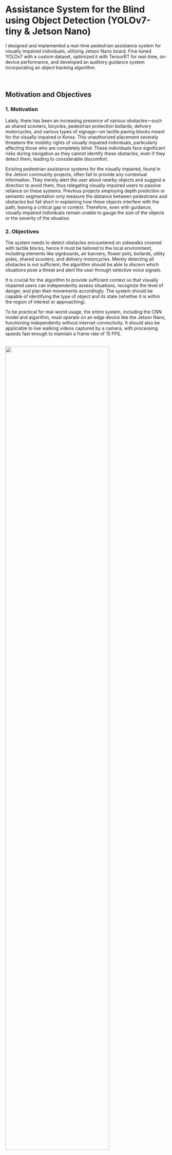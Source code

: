 # Assistance System for the Blind using Object Detection (YOLOv7-tiny & Jetson Nano)
I designed and implemented a real-time pedestrian assistance system for visually impaired individuals,  utilizing Jetson Nano board. Fine-tuned YOLOv7 with a custom dataset, optimized it with TensorRT for real-time, on-device performance, and developed an auditory guidance system incorporating an object tracking algorithm. 
<br/> <br/> <br/>

## Motivation and Objectives
### 1. Motivation
Lately, there has been an increasing presence of various obstacles—such as shared scooters, bicycles, pedestrian protection bollards, delivery motorcycles, and various types of signage—on tactile paving blocks meant for the visually impaired in Korea. This unauthorized placement severely threatens the mobility rights of visually impaired individuals, particularly affecting those who are completely blind. These individuals face significant risks during navigation as they cannot identify these obstacles, even if they detect them, leading to considerable discomfort.

Existing pedestrian assistance systems for the visually impaired, found in the Jetson community projects, often fail to provide any contextual information. They merely alert the user about nearby objects and suggest a direction to avoid them, thus relegating visually impaired users to passive reliance on these systems. Previous projects employing depth prediction or semantic segmentation only measure the distance between pedestrians and obstacles but fall short in explaining how these objects interfere with the path, leaving a critical gap in context. Therefore, even with guidance, visually impaired individuals remain unable to gauge the size of the objects or the severity of the situation.

### 2. Objectives
The system needs to detect obstacles encountered on sidewalks covered with tactile blocks, hence it must be tailored to the local environment, including elements like signboards, air banners, flower pots, bollards, utility poles, shared scooters, and delivery motorcycles. Merely detecting all obstacles is not sufficient; the algorithm should be able to discern which situations pose a threat and alert the user through selective voice signals.

It is crucial for the algorithm to provide sufficient context so that visually impaired users can independently assess situations, recognize the level of danger, and plan their movements accordingly. The system should be capable of identifying the type of object and its state (whether it is within the region of interest or approaching).

To be practical for real-world usage, the entire system, including the CNN model and algorithm, must operate on an edge device like the Jetson Nano, functioning independently without internet connectivity. It should also be applicable to live walking videos captured by a camera, with processing speeds fast enough to maintain a frame rate of 15 FPS.

<br/><img width="80%" src="https://github.com/JMHYU/Assistance-System-for-the-Blind-using-Object-Detection/assets/165994759/11ae830f-d86b-45d6-a0de-4c590a7ea47b"/>
<br/> <br/> <br/>

## Technical contributions
### 1. Baseline
a) Transfer Learning YOLOv7-tiny model to make a custom model
- DataSet: https://aihub.or.kr/aihubdata/data/view.do?currMenu=115&topMenu=100&aihubDataSe=realm&dataSetSn=189 <br/>
(This dataset is open to Korean nationals only) <br/>
> Object classes(subcategory: 'movable objects'): Bicycle, Bus, Car, Carrier, Cat, Dog, Motorcycle, Movable Signage, Person, Scooter, Stroller, Truck, Wheelchair <br/>
> Object classes(subcategory: 'fixed object objects'): Barricade, Bench, Bollard, Chair, Fire Hydrant, Kiosk, Parking Meter, Pole, Potted Plant, Power Controller, Stop, Table, Traffic Light, Traffic Light Controller, Traffic Sign, Tree Trunk <br/>

- Training: used the official YOLOv7 Github Repository (https://github.com/WongKinYiu/yolov7) <br/>
(Important: Instead of using cfg/training/yolov7-tiny.yaml, use cfg/deploy/yolov7-tiny.yaml while training)
I had to edit the number of class 'nc' from 80 to 29 (the dataset I am using has 29 classes) in yolov7-tiny.yaml


b) Building TensorRT Engine on Jetson Nano
I converted a YOLOv7-tiny custom model into a TRT engine using the procedure outlined on Github at JetsonYoloV7-TensorRT (https://github.com/mailrocketsystems/JetsonYoloV7-TensorRT).
